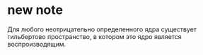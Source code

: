 # new note
Для любого неотрицательно определенного ядра существует гильбертово пространство, в котором это ядро является воспроизводящим.